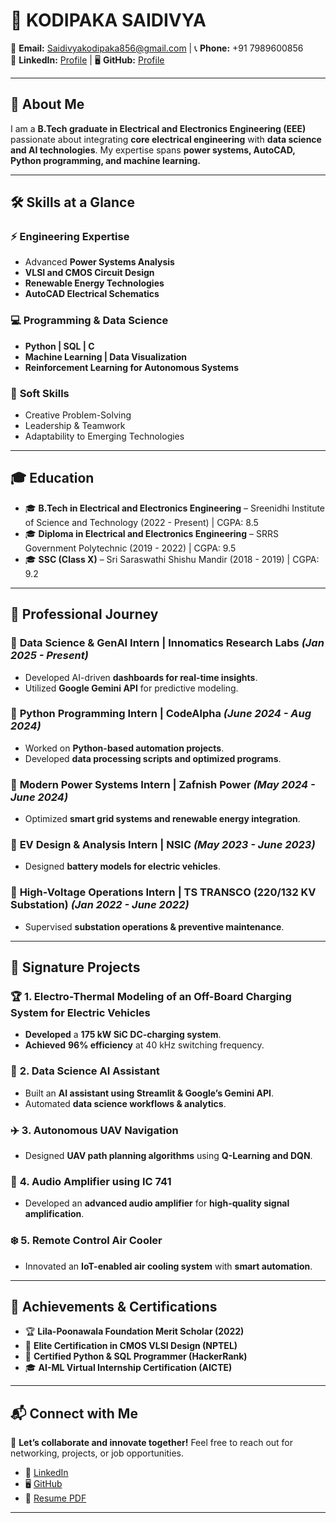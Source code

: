 # **🚀 KODIPAKA SAIDIVYA**

📧 **Email:** [Saidivyakodipaka856@gmail.com](mailto\:Saidivyakodipaka856@gmail.com) | 📞 **Phone:** +91 7989600856\
🔗 **LinkedIn:** [Profile](https://www.linkedin.com/in/saidivya-kodipaka) | 🖥️ **GitHub:** [Profile](https://github.com/saidivya-14)

---

## 🌟 **About Me**

I am a **B.Tech graduate in Electrical and Electronics Engineering (EEE)** passionate about integrating **core electrical engineering** with **data science and AI technologies**. My expertise spans **power systems, AutoCAD, Python programming, and machine learning.**

---

## 🛠 **Skills at a Glance**

### ⚡ **Engineering Expertise**

- Advanced **Power Systems Analysis**
- **VLSI and CMOS Circuit Design**
- **Renewable Energy Technologies**
- **AutoCAD Electrical Schematics**

### 💻 **Programming & Data Science**

- **Python | SQL | C**
- **Machine Learning | Data Visualization**
- **Reinforcement Learning for Autonomous Systems**

### 🎯 **Soft Skills**

- Creative Problem-Solving
- Leadership & Teamwork
- Adaptability to Emerging Technologies

---

## 🎓 **Education**

- 🎓 **B.Tech in Electrical and Electronics Engineering** – Sreenidhi Institute of Science and Technology (2022 - Present) | CGPA: 8.5
- 🎓 **Diploma in Electrical and Electronics Engineering** – SRRS Government Polytechnic (2019 - 2022) | CGPA: 9.5
- 🎓 **SSC (Class X)** – Sri Saraswathi Shishu Mandir (2018 - 2019) | CGPA: 9.2

---

## 💼 **Professional Journey**

### 🔹 **Data Science & GenAI Intern | Innomatics Research Labs** *(Jan 2025 - Present)*

- Developed AI-driven **dashboards for real-time insights**.
- Utilized **Google Gemini API** for predictive modeling.

### 🔹 **Python Programming Intern | CodeAlpha** *(June 2024 - Aug 2024)*

- Worked on **Python-based automation projects**.
- Developed **data processing scripts and optimized programs**.

### 🔹 **Modern Power Systems Intern | Zafnish Power** *(May 2024 - June 2024)*

- Optimized **smart grid systems and renewable energy integration**.

### 🔹 **EV Design & Analysis Intern | NSIC** *(May 2023 - June 2023)*

- Designed **battery models for electric vehicles**.

### 🔹 **High-Voltage Operations Intern | TS TRANSCO (220/132 KV Substation)** *(Jan 2022 - June 2022)*

- Supervised **substation operations & preventive maintenance**.

---

## 🚀 **Signature Projects**

### 🏆 **1. Electro-Thermal Modeling of an Off-Board Charging System for Electric Vehicles** 

- **Developed** a **175 kW SiC DC-charging system**.
- **Achieved** **96% efficiency** at 40 kHz switching frequency.

### 🤖 **2. Data Science AI Assistant**

- Built an **AI assistant using Streamlit & Google’s Gemini API**.
- Automated **data science workflows & analytics**.

### ✈️ **3. Autonomous UAV Navigation**

- Designed **UAV path planning algorithms** using **Q-Learning and DQN**.

### 🎵 **4. Audio Amplifier using IC 741**

- Developed an **advanced audio amplifier** for **high-quality signal amplification**.

### ❄️ **5. Remote Control Air Cooler**

- Innovated an **IoT-enabled air cooling system** with **smart automation**.

---

## 🏅 **Achievements & Certifications**

- 🏆 **Lila-Poonawala Foundation Merit Scholar (2022)**
- 📜 **Elite Certification in CMOS VLSI Design (NPTEL)**
- 🏅 **Certified Python & SQL Programmer (HackerRank)**
- 🎓 **AI-ML Virtual Internship Certification (AICTE)**

---

## 📬 **Connect with Me**

📩 **Let’s collaborate and innovate together!** Feel free to reach out for networking, projects, or job opportunities.

- 🔗 [LinkedIn](https://www.linkedin.com/in/saidivya-kodipaka)
- 🖥️ [GitHub](https://github.com/saidivya-14)
- 📄 [Resume PDF](https://drive.google.com/file/d/1Kz2IpLNnb51X0UjBgkIFlGn9bQRiy-MM/view?usp=drive_link)

---

